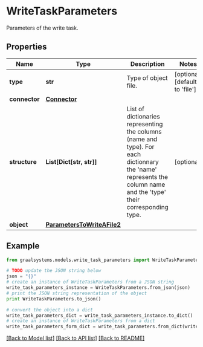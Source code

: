 # WriteTaskParameters

Parameters of the write task.

## Properties

Name | Type | Description | Notes
------------ | ------------- | ------------- | -------------
**type** | **str** | Type of object file. | [optional] [default to 'file']
**connector** | [**Connector**](Connector.md) |  | 
**structure** | **List[Dict[str, str]]** | List of dictionaries representing the columns (name and type). For each dictionnary the         &#39;name&#39; represents the column name and the &#39;type&#39; their corresponding type. | [optional] 
**object** | [**ParametersToWriteAFile2**](ParametersToWriteAFile2.md) |  | 

## Example

```python
from graalsystems.models.write_task_parameters import WriteTaskParameters

# TODO update the JSON string below
json = "{}"
# create an instance of WriteTaskParameters from a JSON string
write_task_parameters_instance = WriteTaskParameters.from_json(json)
# print the JSON string representation of the object
print WriteTaskParameters.to_json()

# convert the object into a dict
write_task_parameters_dict = write_task_parameters_instance.to_dict()
# create an instance of WriteTaskParameters from a dict
write_task_parameters_form_dict = write_task_parameters.from_dict(write_task_parameters_dict)
```
[[Back to Model list]](../README.md#documentation-for-models) [[Back to API list]](../README.md#documentation-for-api-endpoints) [[Back to README]](../README.md)


